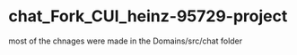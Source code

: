 # chat_Fork_CUI_heinz-95729-project
most of the chnages were made in the Domains/src/chat folder 


